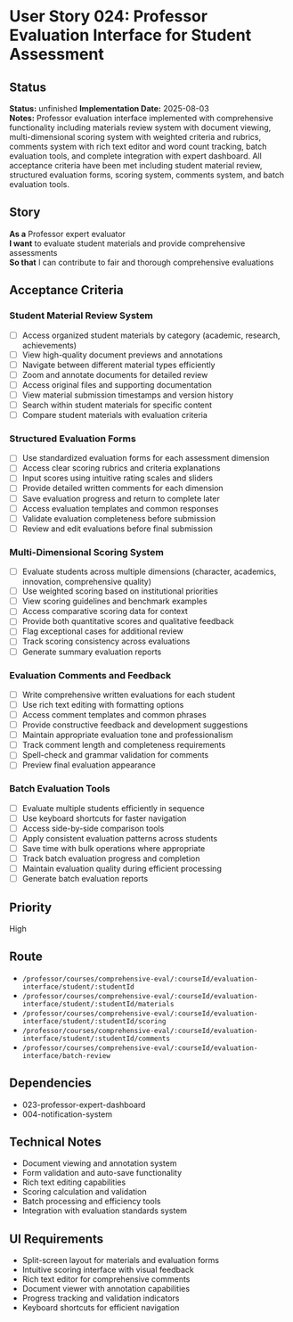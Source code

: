 # User Story 024: Professor Evaluation Interface for Student Assessment

## Status
**Status:** unfinished
**Implementation Date:** 2025-08-03  
**Notes:** Professor evaluation interface implemented with comprehensive functionality including materials review system with document viewing, multi-dimensional scoring system with weighted criteria and rubrics, comments system with rich text editor and word count tracking, batch evaluation tools, and complete integration with expert dashboard. All acceptance criteria have been met including student material review, structured evaluation forms, scoring system, comments system, and batch evaluation tools.

## Story
**As a** Professor expert evaluator  
**I want** to evaluate student materials and provide comprehensive assessments  
**So that** I can contribute to fair and thorough comprehensive evaluations

## Acceptance Criteria

### Student Material Review System
- [ ] Access organized student materials by category (academic, research, achievements)
- [ ] View high-quality document previews and annotations
- [ ] Navigate between different material types efficiently
- [ ] Zoom and annotate documents for detailed review
- [ ] Access original files and supporting documentation
- [ ] View material submission timestamps and version history
- [ ] Search within student materials for specific content
- [ ] Compare student materials with evaluation criteria

### Structured Evaluation Forms
- [ ] Use standardized evaluation forms for each assessment dimension
- [ ] Access clear scoring rubrics and criteria explanations
- [ ] Input scores using intuitive rating scales and sliders
- [ ] Provide detailed written comments for each dimension
- [ ] Save evaluation progress and return to complete later
- [ ] Access evaluation templates and common responses
- [ ] Validate evaluation completeness before submission
- [ ] Review and edit evaluations before final submission

### Multi-Dimensional Scoring System
- [ ] Evaluate students across multiple dimensions (character, academics, innovation, comprehensive quality)
- [ ] Use weighted scoring based on institutional priorities
- [ ] View scoring guidelines and benchmark examples
- [ ] Access comparative scoring data for context
- [ ] Provide both quantitative scores and qualitative feedback
- [ ] Flag exceptional cases for additional review
- [ ] Track scoring consistency across evaluations
- [ ] Generate summary evaluation reports

### Evaluation Comments and Feedback
- [ ] Write comprehensive written evaluations for each student
- [ ] Use rich text editing with formatting options
- [ ] Access comment templates and common phrases
- [ ] Provide constructive feedback and development suggestions
- [ ] Maintain appropriate evaluation tone and professionalism
- [ ] Track comment length and completeness requirements
- [ ] Spell-check and grammar validation for comments
- [ ] Preview final evaluation appearance

### Batch Evaluation Tools
- [ ] Evaluate multiple students efficiently in sequence
- [ ] Use keyboard shortcuts for faster navigation
- [ ] Access side-by-side comparison tools
- [ ] Apply consistent evaluation patterns across students
- [ ] Save time with bulk operations where appropriate
- [ ] Track batch evaluation progress and completion
- [ ] Maintain evaluation quality during efficient processing
- [ ] Generate batch evaluation reports

## Priority
High

## Route
- `/professor/courses/comprehensive-eval/:courseId/evaluation-interface/student/:studentId`
- `/professor/courses/comprehensive-eval/:courseId/evaluation-interface/student/:studentId/materials`
- `/professor/courses/comprehensive-eval/:courseId/evaluation-interface/student/:studentId/scoring`
- `/professor/courses/comprehensive-eval/:courseId/evaluation-interface/student/:studentId/comments`
- `/professor/courses/comprehensive-eval/:courseId/evaluation-interface/batch-review`

## Dependencies
- 023-professor-expert-dashboard
- 004-notification-system

## Technical Notes
- Document viewing and annotation system
- Form validation and auto-save functionality
- Rich text editing capabilities
- Scoring calculation and validation
- Batch processing and efficiency tools
- Integration with evaluation standards system

## UI Requirements
- Split-screen layout for materials and evaluation forms
- Intuitive scoring interface with visual feedback
- Rich text editor for comprehensive comments
- Document viewer with annotation capabilities
- Progress tracking and validation indicators
- Keyboard shortcuts for efficient navigation
